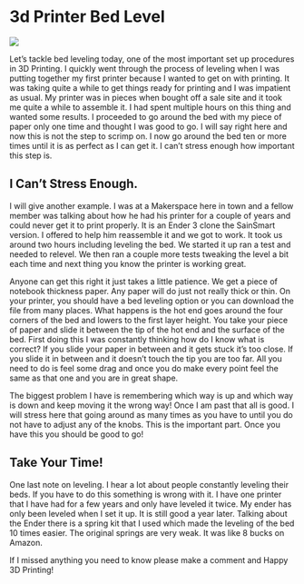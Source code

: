 # 3d Printer Bed Level

[![](https://cdn.substack.com/image/fetch/w_1456,c_limit,f_auto,q_auto:good,fl_progressive:steep/https%3A%2F%2Fbucketeer-e05bbc84-baa3-437e-9518-adb32be77984.s3.amazonaws.com%2Fpublic%2Fimages%2Fb98a8b03-5daf-431e-81ec-3b19fe32119b_276x183.jpeg)](https://cdn.substack.com/image/fetch/f_auto,q_auto:good,fl_progressive:steep/https%3A%2F%2Fbucketeer-e05bbc84-baa3-437e-9518-adb32be77984.s3.amazonaws.com%2Fpublic%2Fimages%2Fb98a8b03-5daf-431e-81ec-3b19fe32119b_276x183.jpeg)

Let’s tackle bed leveling today, one of the most important set up procedures in 3D Printing. I quickly went through the process of leveling when I was putting together my first printer because I wanted to get on with printing. It was taking quite a while to get things ready for printing and I was impatient as usual. My printer was in pieces when bought off a sale site and it took me quite a while to assemble it. I had spent multiple hours on this thing and wanted some results. I proceeded to go around the bed with my piece of paper only one time and thought I was good to go. I will say right here and now this is not the step to scrimp on. I now go around the bed ten or more times until it is as perfect as I can get it. I can’t stress enough how important this step is.

##  **I Can’t Stress Enough.**

I will give another example. I was at a Makerspace here in town and a fellow member was talking about how he had his printer for a couple of years and could never get it to print properly. It is an Ender 3 clone the SainSmart version. I offered to help him reassemble it and we got to work. It took us around two hours including leveling the bed. We started it up ran a test and needed to relevel. We then ran a couple more tests tweaking the level a bit each time and next thing you know the printer is working great.

Anyone can get this right it just takes a little patience. We get a piece of notebook thickness paper. Any paper will do just not really thick or thin. On your printer, you should have a bed leveling option or you can download the file from many places. What happens is the hot end goes around the four corners of the bed and lowers to the first layer height. You take your piece of paper and slide it between the tip of the hot end and the surface of the bed. First doing this I was constantly thinking how do I know what is correct? If you slide your paper in between and it gets stuck it’s too close. If you slide it in between and it doesn’t touch the tip you are too far. All you need to do is feel some drag and once you do make every point feel the same as that one and you are in great shape.

The biggest problem I have is remembering which way is up and which way is down and keep moving it the wrong way! Once I am past that all is good. I will stress here that going around as many times as you have to until you do not have to adjust any of the knobs. This is the important part. Once you have this you should be good to go!

##  Take Your Time!

One last note on leveling. I hear a lot about people constantly leveling their beds. If you have to do this something is wrong with it. I have one printer that I have had for a few years and only have leveled it twice. My ender has only been leveled when I set it up. It is still good a year later. Talking about the Ender there is a spring kit that I used which made the leveling of the bed 10 times easier. The original springs are very weak. It was like 8 bucks on Amazon.

If I missed anything you need to know please make a comment and Happy 3D Printing!


